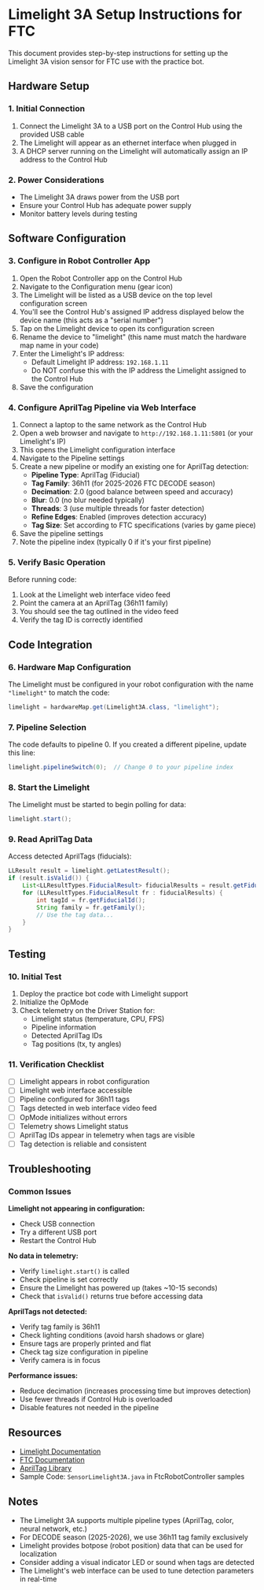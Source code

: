 # Limelight 3A Setup Instructions for FTC

This document provides step-by-step instructions for setting up the Limelight 3A vision sensor for FTC use with the practice bot.

## Hardware Setup

### 1. Initial Connection
1. Connect the Limelight 3A to a USB port on the Control Hub using the provided USB cable
2. The Limelight will appear as an ethernet interface when plugged in
3. A DHCP server running on the Limelight will automatically assign an IP address to the Control Hub

### 2. Power Considerations
- The Limelight 3A draws power from the USB port
- Ensure your Control Hub has adequate power supply
- Monitor battery levels during testing

## Software Configuration

### 3. Configure in Robot Controller App

1. Open the Robot Controller app on the Control Hub
2. Navigate to the Configuration menu (gear icon)
3. The Limelight will be listed as a USB device on the top level configuration screen
4. You'll see the Control Hub's assigned IP address displayed below the device name (this acts as a "serial number")
5. Tap on the Limelight device to open its configuration screen
6. Rename the device to "limelight" (this name must match the hardware map name in your code)
7. Enter the Limelight's IP address:
   - Default Limelight IP address: `192.168.1.11`
   - Do NOT confuse this with the IP address the Limelight assigned to the Control Hub
8. Save the configuration

### 4. Configure AprilTag Pipeline via Web Interface

1. Connect a laptop to the same network as the Control Hub
2. Open a web browser and navigate to `http://192.168.1.11:5801` (or your Limelight's IP)
3. This opens the Limelight configuration interface
4. Navigate to the Pipeline settings
5. Create a new pipeline or modify an existing one for AprilTag detection:
   - **Pipeline Type**: AprilTag (Fiducial)
   - **Tag Family**: 36h11 (for 2025-2026 FTC DECODE season)
   - **Decimation**: 2.0 (good balance between speed and accuracy)
   - **Blur**: 0.0 (no blur needed typically)
   - **Threads**: 3 (use multiple threads for faster detection)
   - **Refine Edges**: Enabled (improves detection accuracy)
   - **Tag Size**: Set according to FTC specifications (varies by game piece)
6. Save the pipeline settings
7. Note the pipeline index (typically 0 if it's your first pipeline)

### 5. Verify Basic Operation

Before running code:
1. Look at the Limelight web interface video feed
2. Point the camera at an AprilTag (36h11 family)
3. You should see the tag outlined in the video feed
4. Verify the tag ID is correctly identified

## Code Integration

### 6. Hardware Map Configuration

The Limelight must be configured in your robot configuration with the name `"limelight"` to match the code:

```java
limelight = hardwareMap.get(Limelight3A.class, "limelight");
```

### 7. Pipeline Selection

The code defaults to pipeline 0. If you created a different pipeline, update this line:

```java
limelight.pipelineSwitch(0);  // Change 0 to your pipeline index
```

### 8. Start the Limelight

The Limelight must be started to begin polling for data:

```java
limelight.start();
```

### 9. Read AprilTag Data

Access detected AprilTags (fiducials):

```java
LLResult result = limelight.getLatestResult();
if (result.isValid()) {
    List<LLResultTypes.FiducialResult> fiducialResults = result.getFiducialResults();
    for (LLResultTypes.FiducialResult fr : fiducialResults) {
        int tagId = fr.getFiducialId();
        String family = fr.getFamily();
        // Use the tag data...
    }
}
```

## Testing

### 10. Initial Test

1. Deploy the practice bot code with Limelight support
2. Initialize the OpMode
3. Check telemetry on the Driver Station for:
   - Limelight status (temperature, CPU, FPS)
   - Pipeline information
   - Detected AprilTag IDs
   - Tag positions (tx, ty angles)

### 11. Verification Checklist

- [ ] Limelight appears in robot configuration
- [ ] Limelight web interface accessible
- [ ] Pipeline configured for 36h11 tags
- [ ] Tags detected in web interface video feed
- [ ] OpMode initializes without errors
- [ ] Telemetry shows Limelight status
- [ ] AprilTag IDs appear in telemetry when tags are visible
- [ ] Tag detection is reliable and consistent

## Troubleshooting

### Common Issues

**Limelight not appearing in configuration:**
- Check USB connection
- Try a different USB port
- Restart the Control Hub

**No data in telemetry:**
- Verify `limelight.start()` is called
- Check pipeline is set correctly
- Ensure the Limelight has powered up (takes ~10-15 seconds)
- Check that `isValid()` returns true before accessing data

**AprilTags not detected:**
- Verify tag family is 36h11
- Check lighting conditions (avoid harsh shadows or glare)
- Ensure tags are properly printed and flat
- Check tag size configuration in pipeline
- Verify camera is in focus

**Performance issues:**
- Reduce decimation (increases processing time but improves detection)
- Use fewer threads if Control Hub is overloaded
- Disable features not needed in the pipeline

## Resources

- [Limelight Documentation](https://limelightvision.io/)
- [FTC Documentation](https://ftc-docs.firstinspires.org/)
- [AprilTag Library](https://github.com/AprilRobotics/apriltag)
- Sample Code: `SensorLimelight3A.java` in FtcRobotController samples

## Notes

- The Limelight 3A supports multiple pipeline types (AprilTag, color, neural network, etc.)
- For DECODE season (2025-2026), we use 36h11 tag family exclusively
- Limelight provides botpose (robot position) data that can be used for localization
- Consider adding a visual indicator LED or sound when tags are detected
- The Limelight's web interface can be used to tune detection parameters in real-time
